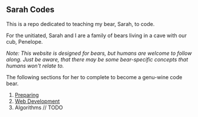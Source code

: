 ## Sarah Codes

This is a repo dedicated to teaching my bear, Sarah, to code.

For the unitiated, Sarah and I are a family of bears living in a cave with our cub, Penelope.

*Note: This website is designed for bears, but humans are welcome to follow along. Just be aware, that there may be some bear-specific concepts that humans won't relate to.*

The following sections for her to complete to become a genu-wine code bear.

1. [Preparing](preparing)
1. [Web Development](webdev)
1. Algorithms // TODO